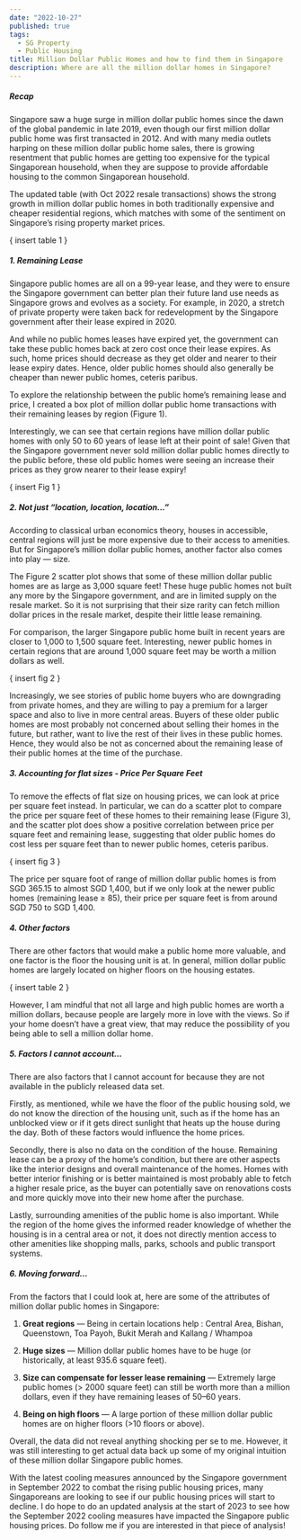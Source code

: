 ```yaml
---
date: "2022-10-27"
published: true
tags:
  - SG Property
  - Public Housing
title: Million Dollar Public Homes and how to find them in Singapore
description: Where are all the million dollar homes in Singapore?
---
```


##### Recap
Singapore saw a huge surge in million dollar public homes since the dawn of 
the global pandemic in late 2019, even though our first million dollar public 
home was first transacted in 2012. And with many media outlets harping on these
million dollar public home sales, there is growing resentment that public homes
are getting too expensive for the typical Singaporean household, when they are
suppose to provide affordable housing to the common Singaporean household.

The updated table (with Oct 2022 resale transactions) shows the strong growth
in million dollar public homes in both traditionally expensive and cheaper
residential regions, which matches with some of the sentiment on Singapore’s
rising property market prices.

{ insert table 1 }

##### 1. Remaining Lease
Singapore public homes are all on a 99-year lease, and they were to ensure the
Singapore government can better plan their future land use needs as Singapore
grows and evolves as a society. For example, in 2020, a stretch of private
property were taken back for redevelopment by the Singapore government after
their lease expired in 2020.

And while no public homes leases have expired yet, the government can take these
public homes back at zero cost once their lease expires. As such, home prices
should decrease as they get older and nearer to their lease expiry dates. Hence,
older public homes should also generally be cheaper than newer public homes, 
ceteris paribus.

To explore the relationship between the public home’s remaining lease and price,
I created a box plot of million dollar public home transactions with their 
remaining leases by region (Figure 1).

Interestingly, we can see that certain regions have million dollar public homes
with only 50 to 60 years of lease left at their point of sale! Given that the
Singapore government never sold million dollar public homes directly to the
public before, these old public homes were seeing an increase their prices as
they grow nearer to their lease expiry!

{ insert Fig 1 }

##### 2. Not just “location, location, location...”

According to classical urban economics theory, houses in accessible, central
regions will just be more expensive due to their access to amenities. But for
Singapore’s million dollar public homes, another factor also comes into play —
size.

The Figure 2 scatter plot shows that some of these million dollar public homes
are as large as 3,000 square feet! These huge public homes not built any more 
by the Singapore government, and are in limited supply on the resale market. So
it is not surprising that their size rarity can fetch million dollar prices in
the resale market, despite their little lease remaining.

For comparison, the larger Singapore public home built in recent years are
closer to 1,000 to 1,500 square feet. Interesting, newer public homes in
certain regions that are around 1,000 square feet may be worth a million 
dollars as well.

{ insert fig 2 }

Increasingly, we see stories of public home buyers who are downgrading from 
private homes, and they are willing to pay a premium for a larger space and 
also to live in more central areas. Buyers of these older public homes are 
most probably not concerned about selling their homes in the future, but
rather, want to live the rest of their lives in these public homes. Hence, 
they would also be not as concerned about the remaining lease of their public
homes at the time of the purchase.

##### 3. Accounting for flat sizes - Price Per Square Feet

To remove the effects of flat size on housing prices, we can look at price per
square feet instead. In particular, we can do a scatter plot to compare the 
price per square feet of these homes to their remaining lease (Figure 3), and
the scatter plot does show a positive correlation between price per square feet
and remaining lease, suggesting that older public homes do cost less per square
feet than to newer public homes, ceteris paribus.

{ insert fig 3 }

The price per square foot of range of million dollar public homes is from 
SGD 365.15 to almost SGD 1,400, but if we only look at the newer public homes 
(remaining lease ≥ 85), their price per square feet is from around SGD 750 to
SGD 1,400.

##### 4. Other factors

There are other factors that would make a public home more valuable, and one
factor is the floor the housing unit is at. In general, million dollar public
homes are largely located on higher floors on the housing estates.

{ insert table 2 }

However, I am mindful that not all large and high public homes are worth a
million dollars, because people are largely more in love with the views. So if
your home doesn’t have a great view, that may reduce the possibility of you 
being able to sell a million dollar home.

##### 5. Factors I cannot account…

There are also factors that I cannot account for because they are not available 
in the publicly released data set.

Firstly, as mentioned, while we have the floor of the public housing sold, we 
do not know the direction of the housing unit, such as if the home has an
unblocked view or if it gets direct sunlight that heats up the house during the
day. Both of these factors would influence the home prices.

Secondly, there is also no data on the condition of the house. Remaining lease
can be a proxy of the home’s condition, but there are other aspects like the
interior designs and overall maintenance of the homes. Homes with better interior
finishing or is better maintained is most probably able to fetch a higher resale
price, as the buyer can potentially save on renovations costs and more quickly
move into their new home after the purchase.

Lastly, surrounding amenities of the public home is also important. While the
region of the home gives the informed reader knowledge of whether the housing
is in a central area or not, it does not directly mention access to other 
amenities like shopping malls, parks, schools and public transport systems.

##### 6. Moving forward…

From the factors that I could look at, here are some of the attributes of 
million dollar public homes in Singapore:

1. **Great regions** — Being in certain locations help : Central Area, Bishan,
Queenstown, Toa Payoh, Bukit Merah and Kallang / Whampoa

2. **Huge sizes** — Million dollar public homes have to be huge (or 
historically, at least 935.6 square feet).

3. **Size can compensate for lesser lease remaining** — Extremely large public 
homes (> 2000 square feet) can still be worth more than a million dollars, 
even if they have remaining leases of 50–60 years.

4. **Being on high floors** — A large portion of these million dollar public
homes are on higher floors (>10 floors or above).

Overall, the data did not reveal anything shocking per se to me. However, it 
was still interesting to get actual data back up some of my original intuition
of these million dollar Singapore public homes.

With the latest cooling measures announced by the Singapore government in
September 2022 to combat the rising public housing prices, many Singaporeans
are looking to see if our public housing prices will start to decline. I do
hope to do an updated analysis at the start of 2023 to see how the September
2022 cooling measures have impacted the Singapore public housing prices. Do 
follow me if you are interested in that piece of analysis!
